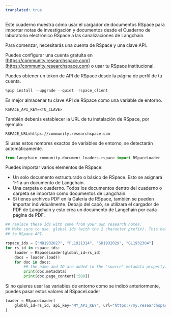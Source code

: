 ```yaml
---
translated: true
---
```


Este cuaderno muestra cómo usar el cargador de documentos RSpace para importar notas de investigación y documentos desde el Cuaderno de laboratorio electrónico RSpace a las canalizaciones de Langchain.

Para comenzar, necesitarás una cuenta de RSpace y una clave API.

Puedes configurar una cuenta gratuita en [https://community.researchspace.com](https://community.researchspace.com) o usar tu RSpace institucional.

Puedes obtener un token de API de RSpace desde la página de perfil de tu cuenta.

```python
%pip install --upgrade --quiet  rspace_client
```

Es mejor almacenar tu clave API de RSpace como una variable de entorno.

    RSPACE_API_KEY=<TU_CLAVE>

También deberás establecer la URL de tu instalación de RSpace, por ejemplo:

    RSPACE_URL=https://community.researchspace.com

Si usas estos nombres exactos de variables de entorno, se detectarán automáticamente.

```python
from langchain_community.document_loaders.rspace import RSpaceLoader
```

Puedes importar varios elementos de RSpace:

* Un solo documento estructurado o básico de RSpace. Esto se asignará 1-1 a un documento de Langchain.
* Una carpeta o cuaderno. Todos los documentos dentro del cuaderno o carpeta se importan como documentos de Langchain.
* Si tienes archivos PDF en la Galería de RSpace, también se pueden importar individualmente. Debajo del capó, se utilizará el cargador de PDF de Langchain y esto crea un documento de Langchain por cada página de PDF.

```python
## replace these ids with some from your own research notes.
## Make sure to use  global ids (with the 2 character prefix). This helps the loader know which API calls to make
## to RSpace API.

rspace_ids = ["NB1932027", "FL1921314", "SD1932029", "GL1932384"]
for rs_id in rspace_ids:
    loader = RSpaceLoader(global_id=rs_id)
    docs = loader.load()
    for doc in docs:
        ## the name and ID are added to the 'source' metadata property.
        print(doc.metadata)
        print(doc.page_content[:500])
```

Si no quieres usar las variables de entorno como se indicó anteriormente, puedes pasar estos valores al RSpaceLoader

```python
loader = RSpaceLoader(
    global_id=rs_id, api_key="MY_API_KEY", url="https://my.researchspace.com"
)
```
